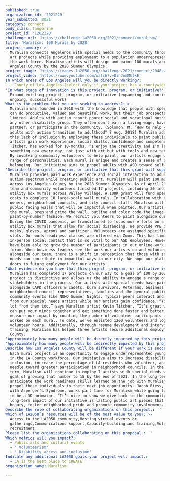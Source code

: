 ```yaml
---
published: true
organization_id: '2021220'
year_submitted: 2021
category: connect
body_class: tangerine
project_id: '1202220'
challenge_url: 'https://challenge.la2050.org/2021/connect/muralism/'
title: 'Muralism: 100 Murals by 2028'
project_summary: >-
  Muralism connects Angelenos with special needs to the community through public
  art projects while providing employment to a population underrepresented in
  the work force. Muralism artists will design and paint 100 murals across Los
  Angeles County by the 2028 Summer Olympics.
project_image: 'https://images.la2050.org/challenge/2021/connect/2048-wide/muralism.jpg'
project_video: 'https://www.youtube.com/watch?v=8inJomMUtkE'
In which areas of Los Angeles will you be directly working?:
  - County of Los Angeles (select only if your project has a countywide benefit)
'In what stage of innovation is this project, program, or initiative?': >-
  Expand existing project, program, or initiative (expanding and continuing
  ongoing, successful work)
What is the problem that you are seeking to address?: >-
  Muralism was founded in 2018 with the knowledge that people with special needs
  can do productive, valued and beautiful work, but their job prospects are
  limited. Adults with autism report poorer social and vocational outcomes than
  any other disability group. They often don’t earn a living wage, have a
  partner, or participate in the community. (Solomon, M. “How to help young
  adults with autism transition to adulthood" 7 Aug. 2018) Muralism addresses
  this lack of inclusion by employing these individuals to paint public art. Our
  artists gain work experience, social skills, confidence and competence. Kevin
  Titcher, has worked for 18-months, ”I enjoy the creativity and I’m learning
  something new every day, not just with art but with tools and new techniques.”
  By involving community volunteers to help paint, our artists engage with a
  range of personalities. Each mural is unique and creates a sense of place and
  belonging. Our initiative aims to propel adults with ASD toward self-reliance.
'Describe the project, program, or initiative that this grant will support to address the problem identified.': >-
  Muralism provides paid work experience and social interaction to adults on the
  autism spectrum while creating public art. Muralism will paint 100 murals
  across Los Angeles County by the 2028 Summer Olympics. As of April 2021, our
  team and community volunteers finished 17 projects, including 30 individual
  utility box murals across Valley Village. A 100K grant will fund operating
  costs to complete 10 large-scale wall murals. In collaboration with business
  owners, neighborhood councils, and city council staff, Muralism will identify
  public facing walls that will be impactful when painted. Our artists design
  the mural, prep and prime the wall, outline and color code the image in a
  paint-by-number fashion. We recruit volunteers to paint alongside our crew.
  During the COVID pandemic, we transitioned to focus our efforts on small-scale
  utility box murals that allow for social distancing. We provide PPE including
  masks, gloves, aprons and sanitizer. Volunteers are assigned specific time
  slots. Our work readiness classes are offered via Zoom. This has limited the
  in-person social contact that is so vital to our ASD employees. However, we
  have been able to grow the number of participants in our online work readiness
  forum. When business leaders see the work our artists do and volunteers work
  alongside our team, there is a shift in perception that those with special
  needs can contribute in impactful ways to our city. We hope our platform opens
  doors to future employment for our artists.
'What evidence do you have that this project, program, or initiative is or will be successful, and how will you define and measure success?': >-
  Muralism has completed 17 projects on our way to a goal of 100 by 2028. Each
  project is distinctive and allows us the ability to engage a range of
  stakeholders in the process. Our artists with special needs have painted
  alongside LAPD officers & cadets, burn survivors, Veterans, business owners,
  neighborhood council representatives, families and the general public at
  community events like NOHO Summer Nights. Typical peers interact and learn
  from our special needs artists while our artists gain confidence. “You learn a
  lot from them too,” says Muralism artist Kevin Titcher, “It’s great when you
  can put your minds together and get something done faster and better.” We
  measure our impact by counting the number of volunteer participants and hours
  worked on each mural. To date, we’ve enlisted 1200 volunteers and logged 3850
  volunteer hours. Additionally, through resume development and interview skills
  training, Muralism has helped three artists secure additional employment in LA
  County.
'Approximately how many people will be directly impacted by this project, program, or initiative?': '15'
'Approximately how many people will be indirectly impacted by this project, program, or initiative?': '250000'
Describe how Los Angeles County will be different if your work is successful.: >-
  Each mural project is an opportunity to engage underrepresented young adults
  in the LA County workforce. Our initiative aims to increase disability
  inclusion, increase the percentage of LA residents who volunteer, and move the
  needle toward greater participation in neighborhood councils. In the short
  term, Muralism will continue to employ 7 artists with special needs with the
  goal of growing that number to 15 by the end of 2021. In the long-term, we
  anticipate the work readiness skills learned on the job with Muralism will
  propel these individuals to their next job opportunity. Jacob Riess, diagnosed
  with Asperger’s Syndrome, works part time for Muralism while going to school
  to be a 3D animator. “It’s nice to show we give back to the community.” The
  long-term impact of our initiative is lasting public art pieces that add
  beauty, foster neighborhood pride and promote community involvement.
Describe the role of collaborating organizations on this project.: ''
Which of LA2050’s resources will be of the most value to you?: >-
  Access to the LA2050 community,Hosting virtual events or
  gatherings,Communications support,Capacity-building and training,Volunteer
  recruitment
Please list the organizations collaborating on this proposal.: ''
Which metrics will you impact?:
  - Public arts and cultural events
  - ' Volunteerism'
  - ' Disability access and inclusion'
Indicate any additional LA2050 goals your project will impact.:
  - LA is the best place to CREATE
organization_name: Muralism

---
```

